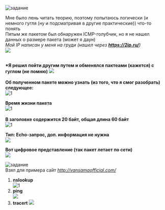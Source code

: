 ![задание](https://user-images.githubusercontent.com/70691206/97531602-9260c800-19c5-11eb-8de7-b9bc0249a6cb.jpg)  

Мне было лень читать теорию, поэтому попытаюсь логически (и немного гугля (ну и подсматривая в другие практические)) что-то понять  
Пятым же пакетом был обнаружен ICMP-голубчик, но я не нашел данных о размере пакета (может я даун)  
*Мой IP написан у меня на груди (нашел через __https://2ip.ru/__)*  
![](https://user-images.githubusercontent.com/70691206/97538784-0903c280-19d2-11eb-90c1-f1ddfd718bd0.jpg)  
   
   
__*Я решил пойти другим путем и обменялся пактеами (кажется) с гуглом (не помню)__ 
![](https://user-images.githubusercontent.com/70691206/97539734-8aa82000-19d3-11eb-923b-a0ced7d79672.jpg)  
    
__Об полученном пакете можно узнать (из того, что я смог разобрать) следующее:__  
![1](https://user-images.githubusercontent.com/70691206/97542482-da88e600-19d7-11eb-97fd-7941b37e81df.jpg)
 
__Время жизни пакета__  
![1](https://user-images.githubusercontent.com/70691206/97554171-75d58780-19e7-11eb-995c-ff4f3ba420c4.jpg)  
   
__В заголовке содержится 20 байт, общая длина 60 байт__  
![1](https://user-images.githubusercontent.com/70691206/97547385-cc8a9380-19de-11eb-9356-2a187a8ab019.jpg)
 
__Тип: Echo-запрос, доп. информация не нужна__  
![](https://user-images.githubusercontent.com/70691206/97542009-1a9b9900-19d7-11eb-9a1f-868d622a0320.jpg)
 
__Вот цифровое представление (так пакет летает по сети)__  
![](https://user-images.githubusercontent.com/70691206/97541384-2175dc00-19d6-11eb-8cfd-011f2bc32d7b.jpg)
 

 

 

 

 
![задание](https://user-images.githubusercontent.com/70691206/97556785-f649b780-19ea-11eb-9436-6534e90b89bf.jpg)
   
Взял для примера сайт _http://vansamaofficial.com/_  
1) **nslookup**  
![1](https://user-images.githubusercontent.com/70691206/97573896-7bd56380-19fb-11eb-85ec-25509389ab67.jpg)  
2) **ping**  
![](https://user-images.githubusercontent.com/70691206/97573206-74618a80-19fa-11eb-95d3-5a89a655db18.jpg)  
3) **tracert**
![](https://user-images.githubusercontent.com/70691206/97573896-7bd56380-19fb-11eb-85ec-25509389ab67.jpg)  
